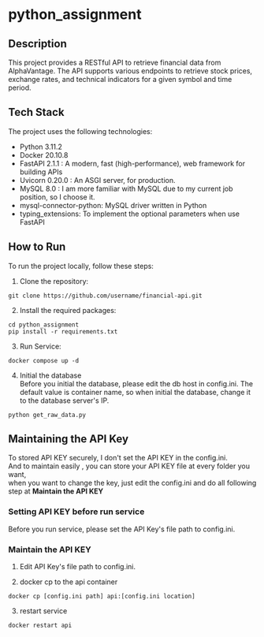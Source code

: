 # python_assignment


## Description


This project provides a RESTful API to retrieve financial data from AlphaVantage. The API supports various endpoints to retrieve stock prices, exchange rates, and technical indicators for a given symbol and time period.

## Tech Stack


The project uses the following technologies:

- Python 3.11.2
- Docker 20.10.8
- FastAPI 2.1.1 : A modern, fast (high-performance), web framework for building APIs
- Uvicorn 0.20.0 : An ASGI server, for production.
- MySQL 8.0 : I am more familiar with MySQL due to my current job position, so I choose it.
- mysql-connector-python: MySQL driver written in Python
- typing_extensions: To implement the optional parameters when use FastAPI  

## How to Run


To run the project locally, follow these steps:

1. Clone the repository:

```
git clone https://github.com/username/financial-api.git
```

2. Install the required packages:

```
cd python_assignment
pip install -r requirements.txt
```

3. Run Service:

```
docker compose up -d
```

4. Initial the database <br>
   Before you initial the database, please edit the db host in config.ini.
   The default value is container name, so when initial the database, 
   change it to the database server's IP.
```
python get_raw_data.py
```

## Maintaining the API Key

To stored API KEY securely, I don't set the API KEY in the config.ini. <br>
And to maintain easily , you can store your API KEY file at every folder you want, <br>
when you want to change the key, just edit the config.ini and do all following step at **Maintain the API KEY**

### Setting API KEY before run service

Before you run service, please set the API Key's file path to config.ini.


### Maintain the API KEY

1. Edit API Key's file path to config.ini.

2. docker cp to the api container
```
docker cp [config.ini path] api:[config.ini location]
```

3. restart service

```
docker restart api
```

